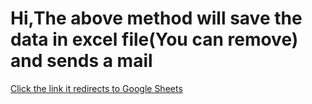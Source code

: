 <h1>Hi,The above method will save the data in excel file(You can remove) and sends a mail</h1>

<a href="https://docs.google.com/spreadsheets/d/1Bn4m6iA_Xch1zzhNvo_6CoQWqOAgwwkOWJKC-phHx2Q/copy">Click the link it redirects to Google Sheets</a>
